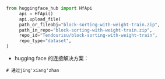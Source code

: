 ```python

from huggingface_hub import HfApi
	 api = HfApi()
	 api.upload_file(
     path_or_fileobj="block-sorting-with-weight-train.zip",
     path_in_repo="block-sorting-with-weight-train.zip",
     repo_id="Tendourisu/block-sorting-with-weight-train",
     repo_type="dataset",
)

```


- hugging face 的连接解决方案：
```shell 
# 通过jing'xiang'zhan
  
```